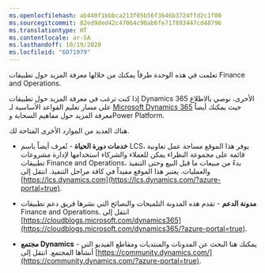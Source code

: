 ```yaml
---
ms.openlocfilehash: ab440f1bbbca213f05b56f3646b3724ffd2c1f00
ms.sourcegitcommit: 82ed9ded42c47064c90ab6fe717893447cd48796
ms.translationtype: HT
ms.contentlocale: ar-SA
ms.lasthandoff: 10/19/2020
ms.locfileid: "6071979"
---
```

تعلمت في هذه الوحدة طرقاً يمكنك من خلالها معرفة المزيد حول تطبيقات Finance and Operations.

إذا كنت ترغب في معرفة المزيد حول تطبيقات Dynamics 365 الأخرى، نوصي بالاطلاع على مسار تعليم القواعد الأساسية لـ [Microsoft Dynamics 365](https://docs.microsoft.com/learn/paths/dynamics-365-fundamentals//?azure-portal=true) حيث يمكنك أيضاً معرفة المزيد حول مفاهيم السحابة وPower Platform.

هناك العديد من الموارد الأخرى المتاحة لك. 

- **خدمات دورة الحياة** - تُعرف أيضاً باسم LCS، يوفر هذا الموقع مساحة عمل تعاونية قائمة على مجموعة النظراء يمكن للعملاء والشركاء استخدامها لإدارة مشروعات تطبيقات Finance and Operations، بدءً من مبيعات ما قبل البيع وحتى التنفيذ والعمليات. يعتبر هذا الموقع مفيداً في كافة مراحل التنفيذ. انتقل إلى [https://lcs.dynamics.com](https://lcs.dynamics.com/?azure-portal=true).

- **مدونة الدعم** - تقدم هذه المدونة التلميحات والنصائح التي نشرها فريق دعم تطبيقات Finance and Operations. انتقل إلى [https://cloudblogs.microsoft.com/dynamics365](https://cloudblogs.microsoft.com/dynamics365/?azure-portal=true).

- **مجتمع Dynamics** - يمكنك هنا البحث عن المدونات والمنتديات ومقاطع الفيديو التي أنشأها المجتمع. انتقل إلى [https://community.dynamics.com/](https://community.dynamics.com/?azure-portal=true).

